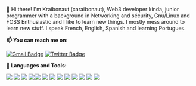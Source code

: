 👋 Hi there! I'm Kraibonaut (caraïbonaut),
Web3 developer kinda, junior programmer with a background in Networking and sécurity, Gnu/Linux and FOSS Enthusiastic and I like to learn new things.
I mostly mess around to learn new stuff. I speak French, English, Spanish and learning Portugues.

**📫 You can reach me on:**

[![Gmail Badge](https://img.shields.io/badge/-Gmail-c14438?style=for-the-badge&logo=Gmail&logoColor=white&link=mahmoudk1000@gmail.com)](mailto:tristankali@gmail.com) [![Twitter Badge](https://img.shields.io/badge/-Twitter-1ca0f1?style=for-the-badge&labelColor=1ca0f1&logo=twitter&logoColor=white&link=https://twitter.com/K_raibonaut)](https://twitter.com/K_raibonaut)


**:wrench: Languages and Tools:**

<img src="https://img.shields.io/badge/-HTML5-E34F26?style=for-the-badge&logo=html5&logoColor=white"> <img src="https://img.shields.io/badge/-CSS3-1572B6?style=for-the-badge&logo=css3&logoColor=white"> <img src="https://img.shields.io/badge/-JavaScript-black?style=for-the-badge&logo=javascript&logoColor=eed718">   <img src="https://img.shields.io/badge/Solidity-e6e6e6?style=for-the-badge&logo=solidity&logoColor=black"><img src="https://img.shields.io/badge/-Linux-black?style=for-the-badge&logo=Linux&logoColor=white">  <img src="https://img.shields.io/badge/-Git-F05032?style=for-the-badge&logo=Git&logoColor=white"> <img src="https://img.shields.io/badge/-Android-black?style=for-the-badge&logo=android"> <img src="https://img.shields.io/badge/-Windows-0078D6?style=for-the-badge&logo=Windows"> <img src="https://img.shields.io/badge/-Terminal-black?style=for-the-badge&logo=GNU%20Bash&logoColor=white"> <img src= "https://img.shields.io/badge/Ethereum-3C3C3D?style=for-the-badge&logo=Ethereum&logoColor=white"> <img src="https://img.shields.io/badge/VirtualBox-21416b?style=for-the-badge&logo=VirtualBox&logoColor=white"> <img src="https://img.shields.io/badge/VMware-231f20?style=for-the-badge&logo=VMware&logoColor=white"> <img src="https://img.shields.io/badge/Visual_Studio_Code-0078D4?style=for-the-badge&logo=visual%20studio%20code&logoColor=white"> 



<!------**:pushpin: Profile overview:**



